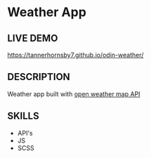 # Weather App

## LIVE DEMO
https://tannerhornsby7.github.io/odin-weather/

## DESCRIPTION
Weather app built with [open weather map API](https://openweathermap.org/api)

## SKILLS
- API's
- JS
- SCSS
